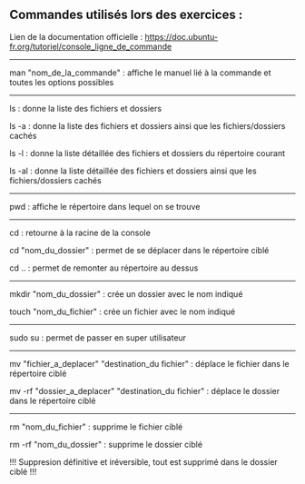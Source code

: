 Commandes utilisés lors des exercices :
------

Lien de la documentation officielle : https://doc.ubuntu-fr.org/tutoriel/console_ligne_de_commande

------

man "nom_de_la_commande" : affiche le manuel lié à la commande et toutes les options possibles

------

ls : donne la liste des fichiers et dossiers

ls -a : donne la liste des fichiers et dossiers ainsi que les fichiers/dossiers cachés

ls -l : donne la liste détaillée des fichiers et dossiers du répertoire courant

ls -al : donne la liste détaillée des fichiers et dossiers ainsi que les fichiers/dossiers cachés

------

pwd : affiche le répertoire dans lequel on se trouve

------

cd : retourne à la racine de la console 

cd "nom_du_dossier" : permet de se déplacer dans le répertoire ciblé

cd .. : permet de remonter au répertoire au dessus

------

mkdir "nom_du_dossier" : crée un dossier avec le nom indiqué

touch "nom_du_fichier" : crée un fichier avec le nom indiqué

------

sudo su : permet de passer en super utilisateur

------

mv "fichier_a_deplacer" "destination_du fichier" : déplace le fichier dans le répertoire ciblé

mv -rf "dossier_a_deplacer" "destination_du fichier" : déplace le dossier dans le répertoire ciblé

------

rm "nom_du_fichier" : supprime le fichier ciblé

rm -rf "nom_du_dossier" : supprime le dossier ciblé

!!! Suppresion définitive et iréversible, tout est supprimé dans le dossier ciblé !!!
